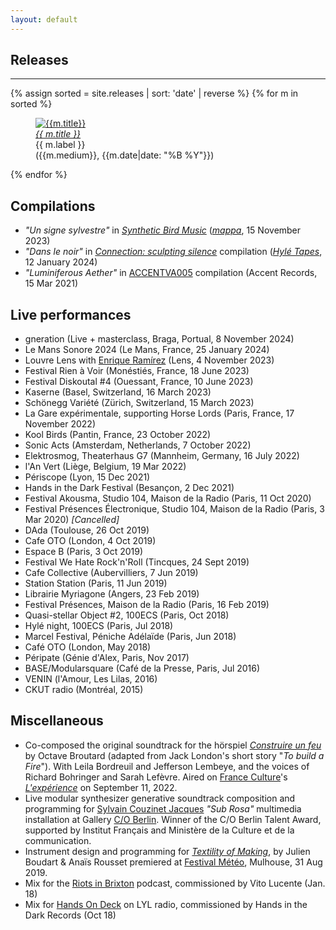 ```yaml
---
layout: default
---
```


## Releases
---

{% assign sorted = site.releases | sort: 'date' | reverse %}
{% for m in sorted %}
<figure class="thumbnail">
  <a href="{{m.url}}"><img src="assets/img/{{m.cover}}" alt="{{m.title}}" /></a>
  <figcaption>
    <a href="{{m.url}}"><em>{{ m.title }}</em></a>
    <br />
    {{ m.label }}
    <br />
    ({{m.medium}}, {{m.date|date: "%B %Y"}})
  </figcaption>
</figure>
{% endfor %}

## Compilations

- _"Un signe sylvestre"_ in [_Synthetic Bird Music_](https://mappa.bandcamp.com/album/synthetic-bird-music)
  ([_mappa_](https://mappa.bandcamp.com/), 15 November 2023)
- _"Dans le noir"_ in [_Connection: sculpting silence_](https://hyletapes.bandcamp.com/album/connection-sculpting-silence) compilation
  ([_Hylé Tapes_](https://hyletapes.bandcamp.com/music), 12 January 2024)
- _"Luminiferous Aether"_ in [ACCENTVA005](https://accentsrecords.bandcamp.com/album/accentva005-various-artists-005) compilation (Accent Records, 15 Mar 2021)

## Live performances

- gneration (Live + masterclass, Braga, Portual, 8 November 2024)
- Le Mans Sonore 2024 (Le Mans, France, 25 January 2024)
- Louvre Lens with [Enrique Ramírez](http://www.enriqueramirez.net/) (Lens, 4 November 2023)
- Festival Rien à Voir (Monéstiés, France, 18 June 2023)
- Festival Diskoutal #4 (Ouessant, France, 10 June 2023)
- Kaserne (Basel, Switzerland, 16 March 2023)
- Schönegg Variété (Zürich, Switzerland, 15 March 2023)
- La Gare expérimentale, supporting Horse Lords (Paris, France, 17 November 2022)
- Kool Birds (Pantin, France, 23 October 2022)
- Sonic Acts (Amsterdam, Netherlands, 7 October 2022)
- Elektrosmog, Theaterhaus G7 (Mannheim, Germany, 16 July 2022)
- l'An Vert (Liège, Belgium, 19 Mar 2022)
- Périscope (Lyon, 15 Dec 2021)
- Hands in the Dark Festival (Besançon, 2 Dec 2021)
- Festival Akousma, Studio 104, Maison de la Radio (Paris, 11 Oct 2020)
- Festival Présences Électronique, Studio 104, Maison de la Radio (Paris, 3 Mar 2020) _[Cancelled]_
- DAda (Toulouse, 26 Oct 2019)
- Cafe OTO (London, 4 Oct 2019)
- Espace B (Paris, 3 Oct 2019)
- Festival We Hate Rock'n'Roll (Tincques, 24 Sept 2019)
- Cafe Collective (Aubervilliers, 7 Jun 2019)
- Station Station (Paris, 11 Jun 2019)
- Librairie Myriagone (Angers, 23 Feb 2019)
- Festival Présences, Maison de la Radio (Paris, 16 Feb 2019)
- Quasi-stellar Object #2, 100ECS (Paris, Oct 2018)
- Hylé night, 100ECS (Paris, Jul 2018)
- Marcel Festival, Péniche Adélaïde (Paris, Jun 2018)
- Café OTO (London, May 2018)
- Péripate (Génie d'Alex, Paris, Nov 2017)
- BASE/Modularsquare (Café de la Presse, Paris, Jul 2016)
- VENIN (l'Amour, Les Lilas, 2016)
- CKUT radio (Montréal, 2015)

## Miscellaneous

- Co-composed the original soundtrack for the hörspiel [_Construire un feu_](https://www.radiofrance.fr/franceculture/podcasts/l-experience/construire-un-feu-5519506) by Octave Broutard (adapted from Jack London's short story "_To build a Fire_"). With Leila Bordreuil and Jefferson Lembeye, and the voices of Richard Bohringer and Sarah Lefèvre. Aired on [France Culture](https://www.radiofrance.fr/franceculture)'s [_L'expérience_](https://www.radiofrance.fr/franceculture/podcasts/l-experience) on September 11, 2022.
- Live modular synthesizer generative soundtrack composition and
  programming for [Sylvain Couzinet Jacques](http://www.couzinetjacques.com/) _"Sub Rosa"_ multimedia installation at
  Gallery [C/O Berlin](https://www.co-berlin.org/co-berlin-talent-award-0). Winner of the C/O Berlin Talent Award, supported by
  Institut Français and Ministère de la Culture et de la communication.
- Instrument design and programming for [_Textility of Making_](https://julienboudart.net/?page_id=586), by Julien Boudart & Anaïs Rousset premiered at [Festival Météo](https://ajc-jazz.eu/meteo-mulhouse-music-festival-2019/), Mulhouse, 31 Aug 2019.
- Mix for the [Riots in Brixton](https://www.mixcloud.com/RiotsInBrixton/riots-in-brixton-scene-35-matthias-puech-290118) podcast, commissioned by Vito Lucente (Jan. 18)    
- Mix for [Hands On Deck](https://www.mixcloud.com/lylradio/hands-on-deck-8/) on LYL radio, commissioned by Hands in the Dark
  Records (Oct 18)
